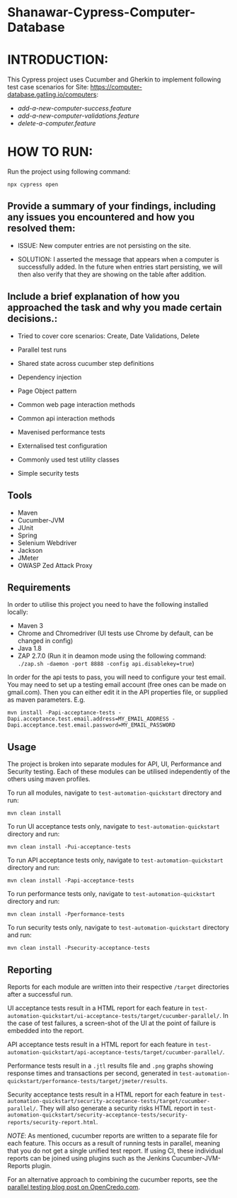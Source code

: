 # Shanawar-Cypress-Computer-Database

# INTRODUCTION:

This Cypress project uses Cucumber and Gherkin to implement following test case scenarios for Site: https://computer-database.gatling.io/computers:

* *add-a-new-computer-success.feature*
* *add-a-new-computer-validations.feature*
* *delete-a-computer.feature*


# HOW TO RUN:

Run the project using following command:

`npx cypress open`


## Provide a summary of your findings, including any issues you encountered and how you resolved them:

* ISSUE: New computer entries are not persisting on the site.

* SOLUTION: I asserted the message that appears when a computer is successfully added. In the future when entries start persisting, we will then also verify that they are showing on the table after addition.  


## Include a brief explanation of how you approached the task and why you made certain decisions.:

* Tried to cover core scenarios: Create, Date Validations, Delete 







* Parallel test runs
* Shared state across cucumber step definitions
* Dependency injection
* Page Object pattern
* Common web page interaction methods
* Common api interaction methods
* Mavenised performance tests
* Externalised test configuration
* Commonly used test utility classes
* Simple security tests

## Tools

* Maven
* Cucumber-JVM
* JUnit
* Spring
* Selenium Webdriver
* Jackson
* JMeter
* OWASP Zed Attack Proxy

## Requirements

In order to utilise this project you need to have the following installed locally:

* Maven 3
* Chrome and Chromedriver (UI tests use Chrome by default, can be changed in config)
* Java 1.8
* ZAP 2.7.0 (Run it in deamon mode using the following command: `./zap.sh -daemon -port 8888 -config api.disablekey=true`)

In order for the api tests to pass, you will need to configure your test email. You may need to set up a testing email account (free ones can be made on gmail.com). Then you can either edit it in the API properties file, or supplied as maven parameters. E.g.

`mvn install -Papi-acceptance-tests -Dapi.acceptance.test.email.address=MY_EMAIL_ADDRESS -Dapi.acceptance.test.email.password=MY_EMAIL_PASSWORD`


## Usage

The project is broken into separate modules for API, UI, Performance and Security testing. Each of these modules can be utilised independently of the others using maven profiles.

To run all modules, navigate to `test-automation-quickstart` directory and run:

`mvn clean install`

To run UI acceptance tests only, navigate to `test-automation-quickstart` directory and run:

`mvn clean install -Pui-acceptance-tests`

To run API acceptance tests only, navigate to `test-automation-quickstart` directory and run:

`mvn clean install -Papi-acceptance-tests`

To run performance tests only, navigate to `test-automation-quickstart` directory and run:

`mvn clean install -Pperformance-tests`

To run security tests only, navigate to `test-automation-quickstart` directory and run:

`mvn clean install -Psecurity-acceptance-tests`

## Reporting

Reports for each module are written into their respective `/target` directories after a successful run.

UI acceptance tests result in a HTML report for each feature in `test-automation-quickstart/ui-acceptance-tests/target/cucumber-parallel/`.
In the case of test failures, a screen-shot of the UI at the point of failure is embedded into the report.

API acceptance tests result in a HTML report for each feature in `test-automation-quickstart/api-acceptance-tests/target/cucumber-parallel/`.

Performance tests result in a `.jtl` results file and `.png` graphs showing response times and transactions per second, generated in `test-automation-quickstart/performance-tests/target/jmeter/results`.

Security acceptance tests result in a HTML report for each feature in `test-automation-quickstart/security-acceptance-tests/target/cucumber-parallel/`.
They will also generate a security risks HTML report in `test-automation-quickstart/security-acceptance-tests/security-reports/security-report.html`.

*NOTE*:
As mentioned, cucumber reports are written to a separate file for each feature. This occurs as a result of running tests in parallel, meaning that you do not get a single unified test report.
If using CI, these individual reports can be joined using plugins such as the Jenkins Cucumber-JVM-Reports plugin.

For an alternative approach to combining the cucumber reports, see the [parallel testing blog post on OpenCredo.com](http://www.opencredo.com/2013/07/02/running-cucumber-jvm-tests-in-parallel).